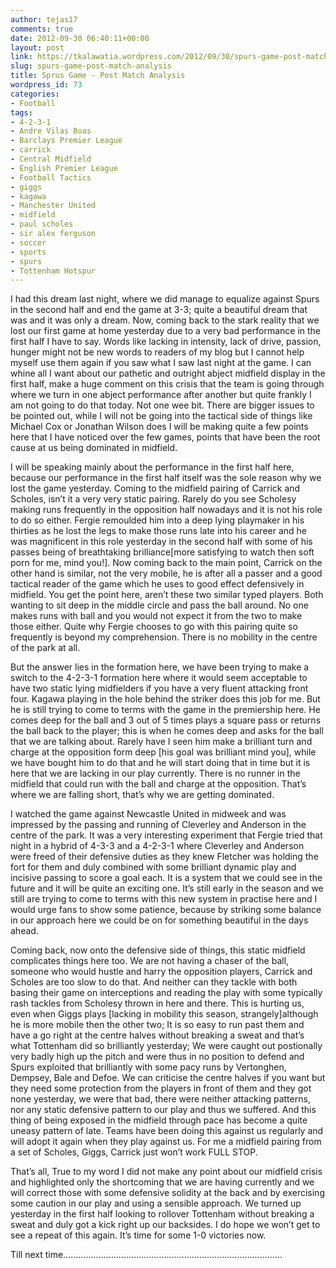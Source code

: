 ```yaml
---
author: tejas17
comments: true
date: 2012-09-30 06:40:11+00:00
layout: post
link: https://tkalawatia.wordpress.com/2012/09/30/spurs-game-post-match-analysis/
slug: spurs-game-post-match-analysis
title: Sprus Game - Post Match Analysis
wordpress_id: 73
categories:
- Football
tags:
- 4-2-3-1
- Andre Vilas Boas
- Barclays Premier League
- carrick
- Central Midfield
- English Premier League
- Football Tactics
- giggs
- kagawa
- Manchester United
- midfield
- paul scholes
- sir alex ferguson
- soccer
- sports
- spurs
- Tottenham Hotspur
---
```


I had this dream last night, where we did manage to equalize against Spurs in the second half and end the game at 3-3; quite a beautiful dream that was and it was only a dream. Now, coming back to the stark reality that we lost our first game at home yesterday due to a very bad performance in the first half I have to say. Words like lacking in intensity, lack of drive, passion, hunger might not be new words to readers of my blog but I cannot help myself use them again if you saw what I saw last night at the game. I can whine all I want about our pathetic and outright abject midfield display in the first half, make a huge comment on this crisis that the team is going through where we turn in one abject performance after another but quite frankly I am not going to do that today. Not one wee bit. There are bigger issues to be pointed out, while I will not be going into the tactical side of things like Michael Cox or Jonathan Wilson does I will be making quite a few points here that I have noticed over the few games, points that have been the root cause at us being dominated in midfield.

I will be speaking mainly about the performance in the first half here, because our performance in the first half itself was the sole reason why we lost the game yesterday. Coming to the midfield pairing of Carrick and Scholes, isn’t it a very very static pairing. Rarely do you see Scholesy making runs frequently in the opposition half nowadays and it is not his role to do so either. Fergie remoulded him into a deep lying playmaker in his thirties as he lost the legs to make those runs late into his career and he was magnificent in this role yesterday in the second half with some of his passes being of breathtaking brilliance[more satisfying to watch then soft porn for me, mind you!]. Now coming back to the main point, Carrick on the other hand is similar, not the very mobile, he is after all a passer and a good tactical reader of the game which he uses to good effect defensively in midfield. You get the point here, aren’t these two similar typed players. Both wanting to sit deep in the middle circle and pass the ball around. No one makes runs with ball and you would not expect it from the two to make those either. Quite why Fergie chooses to go with this pairing quite so frequently is beyond my comprehension. There is no mobility in the centre of the park at all.

But the answer lies in the formation here, we have been trying to make a switch to the 4-2-3-1 formation here where it would seem acceptable to have two static lying midfielders if you have a very fluent attacking front four. Kagawa playing in the hole behind the striker does this job for me. But he is still trying to come to terms with the game in the premiership here. He comes deep for the ball and 3 out of 5 times plays a square pass or returns the ball back to the player; this is when he comes deep and asks for the ball that we are talking about. Rarely have I seen him make a brilliant turn and charge at the opposition form deep [his goal was brilliant mind you], while we have bought him to do that and he will start doing that in time but it is here that we are lacking in our play currently. There is no runner in the midfield that could run with the ball and charge at the opposition. That’s where we are falling short, that’s why we are getting dominated.

I watched the game against Newcastle United in midweek and was impressed by the passing and running of Cleverley and Anderson in the centre of the park. It was a very interesting experiment that Fergie tried that night in a hybrid of 4-3-3 and a 4-2-3-1 where Cleverley and Anderson were freed of their defensive duties as they knew Fletcher was holding the fort for them and duly combined with some brilliant dynamic play and incisive passing to score a goal each. It is a system that we could see in the future and it will be quite an exciting one. It’s still early in the season and we still are trying to come to terms with this new system in practise here and I would urge fans to show some patience, because by striking some balance in our approach here we could be on for something beautiful in the days ahead.

Coming back, now onto the defensive side of things, this static midfield complicates things here too. We are not having a chaser of the ball, someone who would hustle and harry the opposition players, Carrick and Scholes are too slow to do that. And neither can they tackle with both basing their game on interceptions and reading the play with some typically rash tackles from Scholesy thrown in here and there. This is hurting us, even when Giggs plays [lacking in mobility this season, strangely]although he is more mobile then the other two; It is so easy to run past them and have a go right at the centre halves without breaking a sweat and that’s what Tottenham did so brilliantly yesterday; We were caught out postionally very badly high up the pitch and were thus in no position to defend and Spurs exploited that brilliantly with some pacy runs by Vertonghen, Dempsey, Bale and Defoe. We can criticise the centre halves if you want but they need some protection from the players in front of them and they got none yesterday, we were that bad, there were neither attacking patterns, nor any static defensive pattern to our play and thus we suffered. And this thing of being exposed in the midfield through pace has become a quite uneasy pattern of late. Teams have been doing this against us regularly and will adopt it again when they play against us. For me a midfield pairing from a set of Scholes, Giggs, Carrick just won’t work FULL STOP.

That’s all, True to my word I did not make any point about our midfield crisis and highlighted only the shortcoming that we are having currently and we will correct those with some defensive solidity at the back and by exercising some caution in our play and using a sensible approach. We turned up yesterday in the first half looking to rollover Tottenham without breaking a sweat and duly got a kick right up our backsides. I do hope we won’t get to see a repeat of this again. It’s time for some 1-0 victories now.

Till next time……………………………………………………………………………
